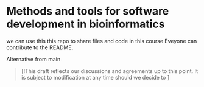 # Methods and tools for software development in bioinformatics
we can use this this repo to share files and code in this course 
Eveyone can contribute to the README.

Alternative from main

> [!This draft reflects our discussions and agreements up to this point. It is subject to modification at any time should we decide to ]


